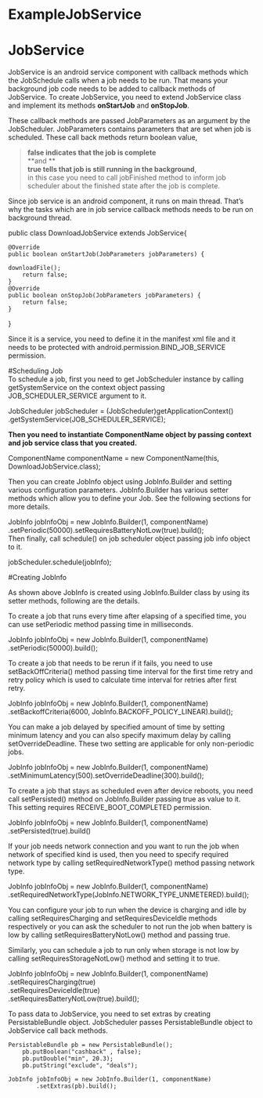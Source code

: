 # ExampleJobService

# JobService

JobService is an android service component with callback methods which the JobSchedule calls when a job needs to be run. That means your background job code needs to be added to callback methods of JobService. To create JobService, you need to extend JobService class and implement its methods **onStartJob** and **onStopJob**.

These callback methods are passed JobParameters as an argument by the JobScheduler. 
JobParameters contains parameters that are set when job is scheduled. 
These call back methods return boolean value,
> **false indicates that the job is complete**    
                     **and **   
> **true tells that job is still running in the background**,      
 in this case you need to call jobFinished method to inform job scheduler about the finished state after the job is complete.



Since job service is an android component, it runs on main thread. That’s why the tasks which are in job service callback methods needs to be run on background thread.

 public class DownloadJobService extends JobService{

    @Override
    public boolean onStartJob(JobParameters jobParameters) {
	
	downloadFile();
        return false;
    }
    @Override
    public boolean onStopJob(JobParameters jobParameters) {
        return false;
    }
} 


Since it is a service, you need to define it in the manifest xml file and it needs to be protected with android.permission.BIND_JOB_SERVICE permission.

<service android:name=".DbUpdateJobService"
            android:permission="android.permission.BIND_JOB_SERVICE" ></service>       
            
            
            
            
 #Scheduling Job   
To schedule a job, first you need to get JobScheduler instance by calling getSystemService on the context object passing    JOB_SCHEDULER_SERVICE argument to it.   

JobScheduler jobScheduler = (JobScheduler)getApplicationContext()  
.getSystemService(JOB_SCHEDULER_SERVICE);    


**Then you need to instantiate ComponentName object by passing context and job service class that you created.**    

ComponentName componentName = new ComponentName(this,
        DownloadJobService.class);    
	
	
Then you can create JobInfo object using JobInfo.Builder and setting various configuration parameters. JobInfo.Builder has various setter methods which allow you to define your Job. See the following sections for more details.     

 JobInfo jobInfoObj = new JobInfo.Builder(1, componentName)    
.setPeriodic(50000).setRequiresBatteryNotLow(true).build();     
Then finally, call schedule() on job scheduler object passing job info object to it.     

 jobScheduler.schedule(jobInfo);  
 
#Creating JobInfo    

As shown above JobInfo is created using JobInfo.Builder class by using its setter methods, following are the details.   

To create a job that runs every time after elapsing of a specified time, you can use setPeriodic method passing time in milliseconds.  

 JobInfo jobInfoObj = new JobInfo.Builder(1, componentName)      
.setPeriodic(50000).build();    


To create a job that needs to be rerun if it fails, you need to use setBackOffCriteria() method passing time interval for the first time retry and retry policy which is used to calculate time interval for retries after first retry.  

 JobInfo jobInfoObj = new JobInfo.Builder(1, componentName)  
      .setBackoffCriteria(6000, JobInfo.BACKOFF_POLICY_LINEAR).build();   
      
You can make a job delayed by specified amount of time by setting minimum latency and you can also specify maximum delay by calling setOverrideDeadline. These two setting are applicable for only non-periodic jobs.    

 JobInfo jobInfoObj = new JobInfo.Builder(1, componentName)  
        .setMinimumLatency(500).setOverrideDeadline(300).build();    
	
To create a job that stays as scheduled even after device reboots, you need call setPersisted() method on JobInfo.Builder passing true as value to it. This setting requires RECEIVE_BOOT_COMPLETED permission.     

 JobInfo jobInfoObj = new JobInfo.Builder(1, componentName)    
        .setPersisted(true).build()     
	
	
If your job needs network connection and you want to run the job when network of specified kind is used, then you need to specify required network type by calling setRequiredNetworkType() method passing network type.     


 JobInfo jobInfoObj = new JobInfo.Builder(1, componentName)    
        .setRequiredNetworkType(JobInfo.NETWORK_TYPE_UNMETERED).build();  

 
 
You can configure your job to run when the device is charging and idle by calling setRequiresCharging and setRequiresDeviceIdle methods respectively or you can ask the scheduler to not run the job when battery is low by calling setRequiresBatteryNotLow() method and passing true.   

Similarly, you can schedule a job to run only when storage is not low by calling setRequiresStorageNotLow() method and setting it to true.     



JobInfo jobInfoObj = new JobInfo.Builder(1, componentName)     
        .setRequiresCharging(true)  
        .setRequiresDeviceIdle(true)    
        .setRequiresBatteryNotLow(true).build();     
 
	
	
	
To pass data to JobService, you need to set extras by creating PersistableBundle object. JobScheduler passes PersistableBundle object to JobService call back methods.    

 	PersistableBundle pb = new PersistableBundle();
	    pb.putBoolean("cashback" , false);
	    pb.putDouble("min", 20.3);
	    pb.putString("exclude", "deals");

	JobInfo jobInfoObj = new JobInfo.Builder(1, componentName)
			.setExtras(pb).build();

